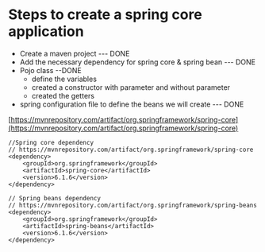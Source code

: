 <h1>Steps to create a spring core application</h1>

<ul>
    <li>Create a maven project  --- DONE</li>
    <li>Add the necessary dependency for spring core & spring bean --- DONE</li>
    <li>
    Pojo class --DONE
<ul>
<li>
define the variables
</li>
<li>
created a constructor with parameter and without parameter
</li>
<li>
created the getters
</li>
</ul>
</li>
    <li>spring configuration file to define the beans we will create --- DONE</li>
    
</ul>

[https://mvnrepository.com/artifact/org.springframework/spring-core](https://mvnrepository.com/artifact/org.springframework/spring-core)

```aidl
//Spring core dependency
// https://mvnrepository.com/artifact/org.springframework/spring-core 
<dependency>
    <groupId>org.springframework</groupId>
    <artifactId>spring-core</artifactId>
    <version>6.1.6</version>
</dependency>

```

```aidl
// Spring beans dependency 
// https://mvnrepository.com/artifact/org.springframework/spring-beans 
<dependency>
    <groupId>org.springframework</groupId>
    <artifactId>spring-beans</artifactId>
    <version>6.1.6</version>
</dependency>

```
